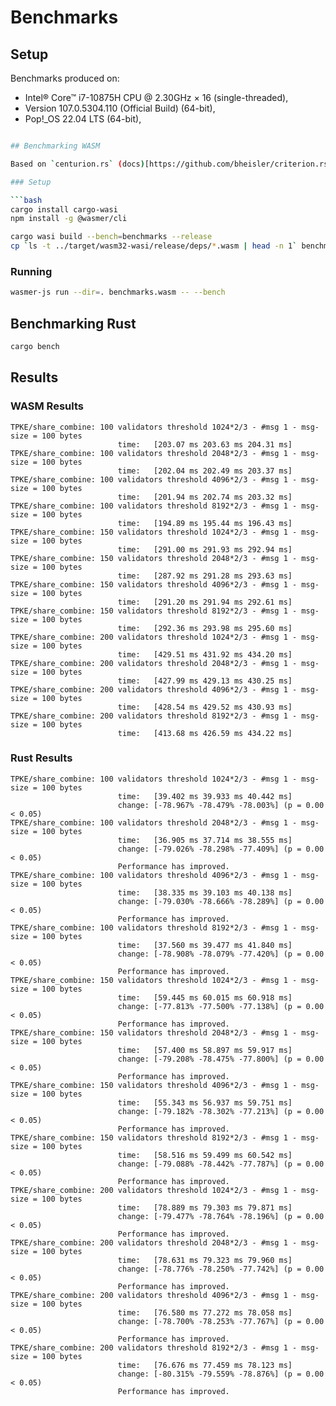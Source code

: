 # Benchmarks

## Setup

Benchmarks produced on:

- Intel® Core™ i7-10875H CPU @ 2.30GHz × 16 (single-threaded),
- Version 107.0.5304.110 (Official Build) (64-bit),
- Pop!\_OS 22.04 LTS (64-bit),

````bash

## Benchmarking WASM

Based on `centurion.rs` (docs)[https://github.com/bheisler/criterion.rs/blob/version-0.4/book/src/user_guide/wasi.md#webasseblywasi-benchmarking]

### Setup

```bash
cargo install cargo-wasi
npm install -g @wasmer/cli

cargo wasi build --bench=benchmarks --release
cp `ls -t ../target/wasm32-wasi/release/deps/*.wasm | head -n 1` benchmarks.wasm
````

### Running

```bash
wasmer-js run --dir=. benchmarks.wasm -- --bench
```

## Benchmarking Rust

```bash
cargo bench
```

## Results

### WASM Results

```
TPKE/share_combine: 100 validators threshold 1024*2/3 - #msg 1 - msg-size = 100 bytes
                        time:   [203.07 ms 203.63 ms 204.31 ms]
TPKE/share_combine: 100 validators threshold 2048*2/3 - #msg 1 - msg-size = 100 bytes
                        time:   [202.04 ms 202.49 ms 203.37 ms]
TPKE/share_combine: 100 validators threshold 4096*2/3 - #msg 1 - msg-size = 100 bytes
                        time:   [201.94 ms 202.74 ms 203.32 ms]
TPKE/share_combine: 100 validators threshold 8192*2/3 - #msg 1 - msg-size = 100 bytes
                        time:   [194.89 ms 195.44 ms 196.43 ms]
TPKE/share_combine: 150 validators threshold 1024*2/3 - #msg 1 - msg-size = 100 bytes
                        time:   [291.00 ms 291.93 ms 292.94 ms]
TPKE/share_combine: 150 validators threshold 2048*2/3 - #msg 1 - msg-size = 100 bytes
                        time:   [287.92 ms 291.28 ms 293.63 ms]
TPKE/share_combine: 150 validators threshold 4096*2/3 - #msg 1 - msg-size = 100 bytes
                        time:   [291.20 ms 291.94 ms 292.61 ms]
TPKE/share_combine: 150 validators threshold 8192*2/3 - #msg 1 - msg-size = 100 bytes
                        time:   [292.36 ms 293.98 ms 295.60 ms]
TPKE/share_combine: 200 validators threshold 1024*2/3 - #msg 1 - msg-size = 100 bytes
                        time:   [429.51 ms 431.92 ms 434.20 ms]
TPKE/share_combine: 200 validators threshold 2048*2/3 - #msg 1 - msg-size = 100 bytes
                        time:   [427.99 ms 429.13 ms 430.25 ms]
TPKE/share_combine: 200 validators threshold 4096*2/3 - #msg 1 - msg-size = 100 bytes
                        time:   [428.54 ms 429.52 ms 430.93 ms]
TPKE/share_combine: 200 validators threshold 8192*2/3 - #msg 1 - msg-size = 100 bytes
                        time:   [413.68 ms 426.59 ms 434.22 ms]
```

### Rust Results

```
TPKE/share_combine: 100 validators threshold 1024*2/3 - #msg 1 - msg-size = 100 bytes
                        time:   [39.402 ms 39.933 ms 40.442 ms]
                        change: [-78.967% -78.479% -78.003%] (p = 0.00 < 0.05)
TPKE/share_combine: 100 validators threshold 2048*2/3 - #msg 1 - msg-size = 100 bytes
                        time:   [36.905 ms 37.714 ms 38.555 ms]
                        change: [-79.026% -78.298% -77.409%] (p = 0.00 < 0.05)
                        Performance has improved.
TPKE/share_combine: 100 validators threshold 4096*2/3 - #msg 1 - msg-size = 100 bytes
                        time:   [38.335 ms 39.103 ms 40.138 ms]
                        change: [-79.030% -78.666% -78.289%] (p = 0.00 < 0.05)
                        Performance has improved.
TPKE/share_combine: 100 validators threshold 8192*2/3 - #msg 1 - msg-size = 100 bytes
                        time:   [37.560 ms 39.477 ms 41.840 ms]
                        change: [-78.908% -78.079% -77.420%] (p = 0.00 < 0.05)
                        Performance has improved.
TPKE/share_combine: 150 validators threshold 1024*2/3 - #msg 1 - msg-size = 100 bytes
                        time:   [59.445 ms 60.015 ms 60.918 ms]
                        change: [-77.813% -77.500% -77.138%] (p = 0.00 < 0.05)
                        Performance has improved.
TPKE/share_combine: 150 validators threshold 2048*2/3 - #msg 1 - msg-size = 100 bytes
                        time:   [57.400 ms 58.897 ms 59.917 ms]
                        change: [-79.208% -78.475% -77.800%] (p = 0.00 < 0.05)
                        Performance has improved.
TPKE/share_combine: 150 validators threshold 4096*2/3 - #msg 1 - msg-size = 100 bytes
                        time:   [55.343 ms 56.937 ms 59.751 ms]
                        change: [-79.182% -78.302% -77.213%] (p = 0.00 < 0.05)
                        Performance has improved.
TPKE/share_combine: 150 validators threshold 8192*2/3 - #msg 1 - msg-size = 100 bytes
                        time:   [58.516 ms 59.499 ms 60.542 ms]
                        change: [-79.088% -78.442% -77.787%] (p = 0.00 < 0.05)
                        Performance has improved.
TPKE/share_combine: 200 validators threshold 1024*2/3 - #msg 1 - msg-size = 100 bytes
                        time:   [78.889 ms 79.303 ms 79.871 ms]
                        change: [-79.477% -78.764% -78.196%] (p = 0.00 < 0.05)
                        Performance has improved.
TPKE/share_combine: 200 validators threshold 2048*2/3 - #msg 1 - msg-size = 100 bytes
                        time:   [78.631 ms 79.323 ms 79.960 ms]
                        change: [-78.776% -78.250% -77.742%] (p = 0.00 < 0.05)
                        Performance has improved.
TPKE/share_combine: 200 validators threshold 4096*2/3 - #msg 1 - msg-size = 100 bytes
                        time:   [76.580 ms 77.272 ms 78.058 ms]
                        change: [-78.700% -78.253% -77.767%] (p = 0.00 < 0.05)
                        Performance has improved.
TPKE/share_combine: 200 validators threshold 8192*2/3 - #msg 1 - msg-size = 100 bytes
                        time:   [76.676 ms 77.459 ms 78.123 ms]
                        change: [-80.315% -79.559% -78.876%] (p = 0.00 < 0.05)
                        Performance has improved.
```
